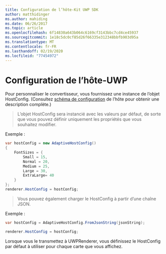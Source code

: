 ```yaml
---
title: Configuration de l’hôte-Kit UWP SDK
author: matthidinger
ms.author: mahiding
ms.date: 06/26/2017
ms.topic: article
ms.openlocfilehash: 6f14830a643b064c6169cf3143bbc7cd4ce45937
ms.sourcegitcommit: 1e18c5dc0cf85d26f66335e312348bbfb903d95a
ms.translationtype: MT
ms.contentlocale: fr-FR
ms.lasthandoff: 02/19/2020
ms.locfileid: "77454972"
---
```

# <a name="host-config---uwp"></a>Configuration de l’hôte-UWP

Pour personnaliser le convertisseur, vous fournissez une instance de l’objet HostConfig. (Consultez [schéma de configuration](../../../rendering-cards/host-config.md) de l’hôte pour obtenir une description complète.)

> L’objet HostConfig sera instancié avec les valeurs par défaut, de sorte que vous pouvez définir uniquement les propriétés que vous souhaitez modifier.

Exemple :

```csharp
var hostConfig = new AdaptiveHostConfig() 
{
    FontSizes = {
        Small = 15,
        Normal = 20,
        Medium = 25,
        Large = 30,
        ExtraLarge= 40
    }
};
renderer.HostConfig = hostConfig;
```

> Vous pouvez également charger le HostConfig à partir d’une chaîne JSON.

Exemple :

```csharp
var hostConfig = AdaptiveHostConfig.FromJsonString(jsonString); 

renderer.HostConfig = hostConfig;
```

Lorsque vous le transmettez à UWPRenderer, vous définissez le HostConfig par défaut à utiliser pour chaque carte que vous affichez.